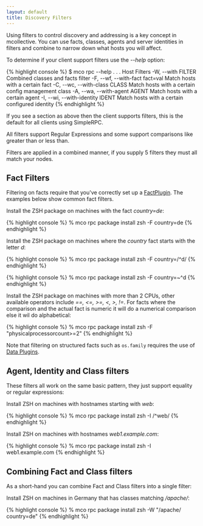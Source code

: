 ```yaml
---
layout: default
title: Discovery Filters
---
```


[FactPlugin]: /mcollective/reference/plugins/facts.html

Using filters to control discovery and addressing is a key concept in mcollective.
You can use facts, classes, agents and server identities in filters and combine
to narrow down what hosts you will affect.

To determine if your client support filters use the _--help_ option:


{% highlight console %}
$ mco rpc --help
.
.
.
Host Filters
    -W, --with FILTER                Combined classes and facts filter
    -F, --wf, --with-fact fact=val   Match hosts with a certain fact
    -C, --wc, --with-class CLASS     Match hosts with a certain config management class
    -A, --wa, --with-agent AGENT     Match hosts with a certain agent
    -I, --wi, --with-identity IDENT  Match hosts with a certain configured identity
{% endhighlight %}

If you see a section as above then the client supports filters, this is the default
for all clients using SimpleRPC.

All filters support Regular Expressions and some support comparisons like greater than
or less than.

Filters are applied in a combined manner, if you supply 5 filters they must all match
your nodes.

## Fact Filters

Filtering on facts require that you've correctly set up a [FactPlugin][].  The examples below
show common fact filters.

Install the ZSH package on machines with the fact _country=de_:

{% highlight console %}
% mco rpc package install zsh -F country=de
{% endhighlight %}

Install the ZSH package on machines where the _country_ fact starts with the letter _d_:

{% highlight console %}
% mco rpc package install zsh -F country=/^d/
{% endhighlight %}

{% highlight console %}
% mco rpc package install zsh -F country=~^d
{% endhighlight %}

Install the ZSH package on machines with more than 2 CPUs, other available operators
include _==, &lt;=, &gt;=, &lt;, &gt;, !=_.  For facts where the comparison and the
actual fact is numeric it will do a numerical comparison else it wil do alphabetical:

{% highlight console %}
% mco rpc package install zsh -F "physicalprocessorcount>=2"
{% endhighlight %}

Note that filtering on structured facts such as `os.family` requires the use of
[Data Plugins](plugins/data.html).

## Agent, Identity and Class filters

These filters all work on the same basic pattern, they just support equality or regular
expressions:

Install ZSH on machines with hostnames starting with _web_:

{% highlight console %}
% mco rpc package install zsh -I /^web/
{% endhighlight %}

Install ZSH on machines with hostnames _web1.example.com_:

{% highlight console %}
% mco rpc package install zsh -I web1.example.com
{% endhighlight %}

## Combining Fact and Class filters

As a short-hand you can combine Fact and Class filters into a single filter:

Install ZSH on machines in Germany that has classes matching _/apache/_:

{% highlight console %}
% mco rpc package install zsh -W "/apache/ country=de"
{% endhighlight %}

